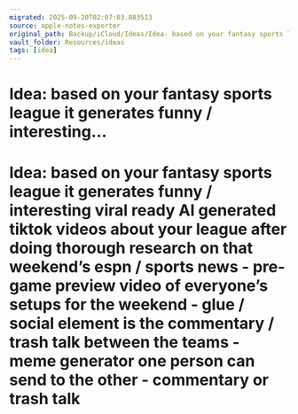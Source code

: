 ```yaml
---
migrated: 2025-09-20T02:07:03.803513
source: apple-notes-exporter
original_path: Backup/iCloud/Ideas/Idea- based on your fantasy sports league it generates funny - interesting….md
vault_folder: Resources/ideas
tags: [idea]
---
```

# Idea: based on your fantasy sports league it generates funny / interesting…

# Idea: based on your fantasy sports league it generates funny / interesting viral ready AI generated tiktok videos about your league after doing thorough research on that weekend’s espn / sports news - pre-game preview video of everyone’s setups for the weekend - glue / social element is the commentary / trash talk between the teams  - meme generator one person can send to the other - commentary or trash talk

